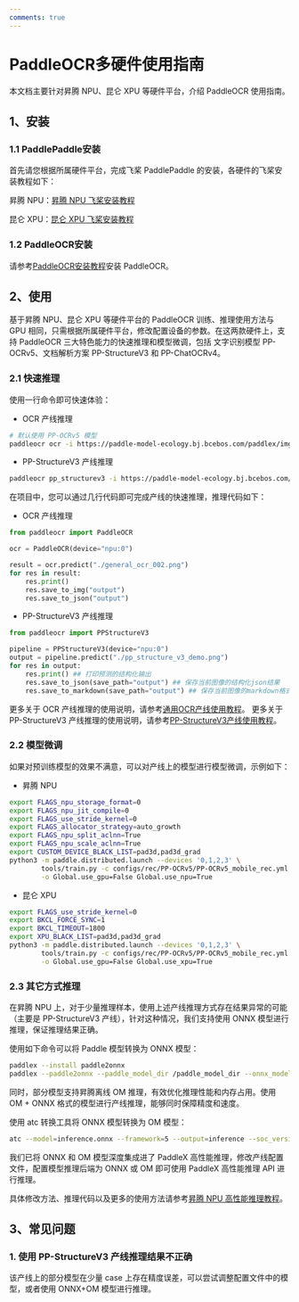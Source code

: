 ```yaml
---
comments: true
---
```


# PaddleOCR多硬件使用指南

本文档主要针对昇腾 NPU、昆仑 XPU 等硬件平台，介绍 PaddleOCR 使用指南。

## 1、安装

### 1.1 PaddlePaddle安装

首先请您根据所属硬件平台，完成飞桨 PaddlePaddle 的安装，各硬件的飞桨安装教程如下：

昇腾 NPU：[昇腾 NPU 飞桨安装教程](./paddlepaddle_install_NPU.md)

昆仑 XPU：[昆仑 XPU 飞桨安装教程](./paddlepaddle_install_XPU.md)

### 1.2 PaddleOCR安装

请参考[PaddleOCR安装教程](../installation.md)安装 PaddleOCR。

## 2、使用

基于昇腾 NPU、昆仑 XPU 等硬件平台的 PaddleOCR 训练、推理使用方法与 GPU 相同，只需根据所属硬件平台，修改配置设备的参数。在这两款硬件上，支持 PaddleOCR 三大特色能力的快速推理和模型微调，包括 文字识别模型 PP-OCRv5、文档解析方案 PP-StructureV3 和 PP-ChatOCRv4。

### 2.1 快速推理

使用一行命令即可快速体验：

* OCR 产线推理

```bash
# 默认使用 PP-OCRv5 模型
paddleocr ocr -i https://paddle-model-ecology.bj.bcebos.com/paddlex/imgs/demo_image/general_ocr_002.png --device npu:0 # 将设备名修改为 npu或xpu
```

* PP-StructureV3 产线推理

```bash
paddleocr pp_structurev3 -i https://paddle-model-ecology.bj.bcebos.com/paddlex/imgs/demo_image/pp_structure_v3_demo.png --device npu:0
```

在项目中，您可以通过几行代码即可完成产线的快速推理，推理代码如下：

* OCR 产线推理
```python
from paddleocr import PaddleOCR

ocr = PaddleOCR(device="npu:0")

result = ocr.predict("./general_ocr_002.png")
for res in result:
    res.print()
    res.save_to_img("output")
    res.save_to_json("output")
```

* PP-StructureV3 产线推理
```python
from paddleocr import PPStructureV3

pipeline = PPStructureV3(device="npu:0")
output = pipeline.predict("./pp_structure_v3_demo.png")
for res in output:
    res.print() ## 打印预测的结构化输出
    res.save_to_json(save_path="output") ## 保存当前图像的结构化json结果
    res.save_to_markdown(save_path="output") ## 保存当前图像的markdown格式的结果
```

更多关于 OCR 产线推理的使用说明，请参考[通用OCR产线使用教程](../pipeline_usage/OCR.md)。
更多关于 PP-StructureV3 产线推理的使用说明，请参考[PP-StructureV3产线使用教程](../pipeline_usage/PP-StructureV3.md)。

### 2.2 模型微调

如果对预训练模型的效果不满意，可以对产线上的模型进行模型微调，示例如下：

* 昇腾 NPU
```bash
export FLAGS_npu_storage_format=0
export FLAGS_npu_jit_compile=0
export FLAGS_use_stride_kernel=0
export FLAGS_allocator_strategy=auto_growth
export FLAGS_npu_split_aclnn=True
export FLAGS_npu_scale_aclnn=True
export CUSTOM_DEVICE_BLACK_LIST=pad3d,pad3d_grad
python3 -m paddle.distributed.launch --devices '0,1,2,3' \
        tools/train.py -c configs/rec/PP-OCRv5/PP-OCRv5_mobile_rec.yml \
        -o Global.use_gpu=False Global.use_npu=True
```

* 昆仑 XPU
```bash
export FLAGS_use_stride_kernel=0
export BKCL_FORCE_SYNC=1
export BKCL_TIMEOUT=1800
export XPU_BLACK_LIST=pad3d,pad3d_grad
python3 -m paddle.distributed.launch --devices '0,1,2,3' \
        tools/train.py -c configs/rec/PP-OCRv5/PP-OCRv5_mobile_rec.yml \
        -o Global.use_gpu=False Global.use_xpu=True
```

### 2.3 其它方式推理

在昇腾 NPU 上，对于少量推理样本，使用上述产线推理方式存在结果异常的可能（主要是 PP-StructureV3 产线），针对这种情况，我们支持使用 ONNX 模型进行推理，保证推理结果正确。

使用如下命令可以将 Paddle 模型转换为 ONNX 模型：

```bash
paddlex --install paddle2onnx
paddlex --paddle2onnx --paddle_model_dir /paddle_model_dir --onnx_model_dir /onnx_model_dir --opset_version 7
```

同时，部分模型支持昇腾离线 OM 推理，有效优化推理性能和内存占用。使用 OM + ONNX 格式的模型进行产线推理，能够同时保障精度和速度。

使用 atc 转换工具将 ONNX 模型转换为 OM 模型：

```bash
atc --model=inference.onnx --framework=5 --output=inference --soc_version="your_device_type" --input_shape "your_input_shape"
```

我们已将 ONNX 和 OM 模型深度集成进了 PaddleX 高性能推理，修改产线配置文件，配置模型推理后端为 ONNX 或 OM 即可使用 PaddleX 高性能推理 API 进行推理。

具体修改方法、推理代码以及更多的使用方法请参考[昇腾 NPU 高性能推理教程](https://github.com/PaddlePaddle/PaddleX/blob/develop/docs/practical_tutorials/high_performance_npu_tutorial.md)。

## 3、常见问题
### 1. 使用 PP-StructureV3 产线推理结果不正确
该产线上的部分模型在少量 case 上存在精度误差，可以尝试调整配置文件中的模型，或者使用 ONNX+OM 模型进行推理。
